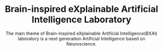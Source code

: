 <div align="center">

<h1>Brain-inspired eXplainable Artificial Intelligence Laboratory</h1>
<p>The main theme of Brain-inspired eXplainable Artificial Intelligence(BXAI) laboratory is a next generation Artificial Intelligence based on  Neuroscience.</p>

